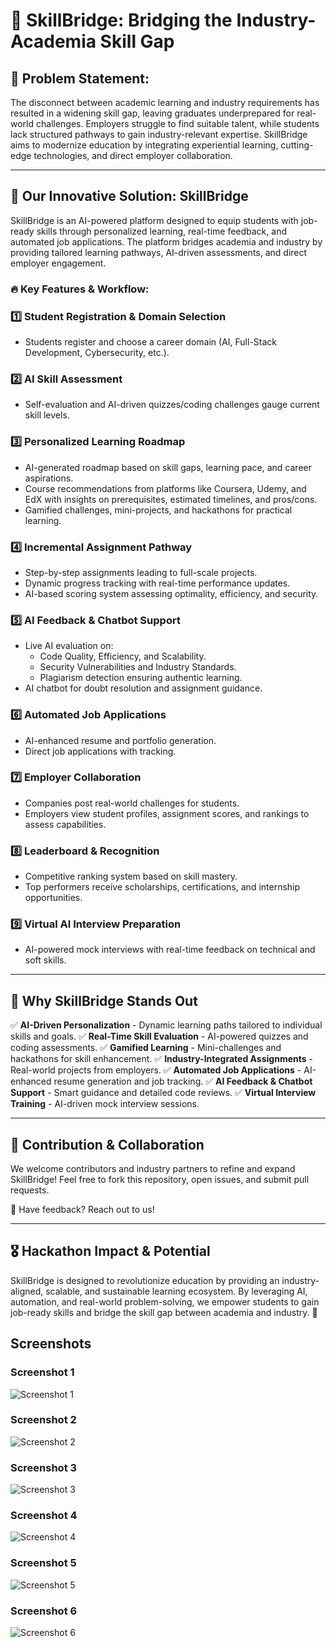 # 🚀 SkillBridge: Bridging the Industry-Academia Skill Gap


## 🎯 Problem Statement:
The disconnect between academic learning and industry requirements has resulted in a widening skill gap, leaving graduates underprepared for real-world challenges. Employers struggle to find suitable talent, while students lack structured pathways to gain industry-relevant expertise. SkillBridge aims to modernize education by integrating experiential learning, cutting-edge technologies, and direct employer collaboration.

---

## 🌟 Our Innovative Solution: SkillBridge
SkillBridge is an AI-powered platform designed to equip students with job-ready skills through personalized learning, real-time feedback, and automated job applications. The platform bridges academia and industry by providing tailored learning pathways, AI-driven assessments, and direct employer engagement.

### 🔥 Key Features & Workflow:

### 1️⃣ Student Registration & Domain Selection
- Students register and choose a career domain (AI, Full-Stack Development, Cybersecurity, etc.).

### 2️⃣ AI Skill Assessment
- Self-evaluation and AI-driven quizzes/coding challenges gauge current skill levels.

### 3️⃣ Personalized Learning Roadmap
- AI-generated roadmap based on skill gaps, learning pace, and career aspirations.
- Course recommendations from platforms like Coursera, Udemy, and EdX with insights on prerequisites, estimated timelines, and pros/cons.
- Gamified challenges, mini-projects, and hackathons for practical learning.

### 4️⃣ Incremental Assignment Pathway
- Step-by-step assignments leading to full-scale projects.
- Dynamic progress tracking with real-time performance updates.
- AI-based scoring system assessing optimality, efficiency, and security.

### 5️⃣ AI Feedback & Chatbot Support
- Live AI evaluation on:
  - Code Quality, Efficiency, and Scalability.
  - Security Vulnerabilities and Industry Standards.
  - Plagiarism detection ensuring authentic learning.
- AI chatbot for doubt resolution and assignment guidance.

### 6️⃣ Automated Job Applications
- AI-enhanced resume and portfolio generation.
- Direct job applications with tracking.

### 7️⃣ Employer Collaboration
- Companies post real-world challenges for students.
- Employers view student profiles, assignment scores, and rankings to assess capabilities.

### 8️⃣ Leaderboard & Recognition
- Competitive ranking system based on skill mastery.
- Top performers receive scholarships, certifications, and internship opportunities.

### 9️⃣ Virtual AI Interview Preparation
- AI-powered mock interviews with real-time feedback on technical and soft skills.


---

## 🎯 Why SkillBridge Stands Out
✅ **AI-Driven Personalization** - Dynamic learning paths tailored to individual skills and goals.
✅ **Real-Time Skill Evaluation** - AI-powered quizzes and coding assessments.
✅ **Gamified Learning** - Mini-challenges and hackathons for skill enhancement.
✅ **Industry-Integrated Assignments** - Real-world projects from employers.
✅ **Automated Job Applications** - AI-enhanced resume generation and job tracking.
✅ **AI Feedback & Chatbot Support** - Smart guidance and detailed code reviews.
✅ **Virtual Interview Training** - AI-driven mock interview sessions.


---

## 🤝 Contribution & Collaboration
We welcome contributors and industry partners to refine and expand SkillBridge! Feel free to fork this repository, open issues, and submit pull requests.

📩 Have feedback? Reach out to us!

---

## 🎖️ Hackathon Impact & Potential
SkillBridge is designed to revolutionize education by providing an industry-aligned, scalable, and sustainable learning ecosystem. By leveraging AI, automation, and real-world problem-solving, we empower students to gain job-ready skills and bridge the skill gap between academia and industry. 🚀


## Screenshots

### Screenshot 1
![Screenshot 1](https://drive.google.com/uc?export=view&id=1tawFGSnbbPyBCKC5sfVVoMfxhQAV72rP)

### Screenshot 2
![Screenshot 2](https://drive.google.com/uc?export=view&id=1ODbVyCcbr4-dqbMYakYQz5iJWq5wAz7h)

### Screenshot 3
![Screenshot 3](https://drive.google.com/uc?export=view&id=1C32N-jU_EqtUuh1r9WrrIzyqozhdScW5)

### Screenshot 4
![Screenshot 4](https://drive.google.com/uc?export=view&id=1cl9AXX8d_Xxgvrxcrc_exbCkB8NMrins)

### Screenshot 5
![Screenshot 5](https://drive.google.com/uc?export=view&id=1n3sdAt4RELzsS25_TrgQRWED5olawG7K)

### Screenshot 6
![Screenshot 6](https://drive.google.com/uc?export=view&id=1nWEWe_MjqCqcdznU2HfUu6ee6EcysS6J)


